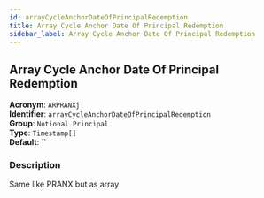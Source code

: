 ```yaml
---
id: arrayCycleAnchorDateOfPrincipalRedemption
title: Array Cycle Anchor Date Of Principal Redemption
sidebar_label: Array Cycle Anchor Date Of Principal Redemption
---
```


## Array Cycle Anchor Date Of Principal Redemption

**Acronym**: `ARPRANXj`  
**Identifier**: `arrayCycleAnchorDateOfPrincipalRedemption`  
**Group**: `Notional Principal`  
**Type**: `Timestamp[]`  
**Default**: ``  

### Description
Same like PRANX but as array

